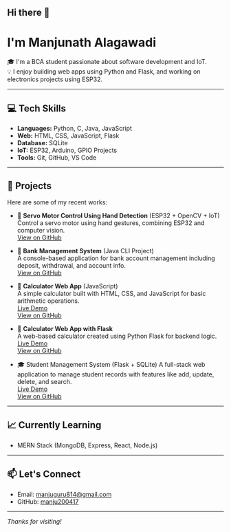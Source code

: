 ## Hi there 👋

#  I'm Manjunath Alagawadi

🎓 I'm a BCA student passionate about software development and IoT.  
💡 I enjoy building web apps using Python and Flask, and working on electronics projects using ESP32.

---

## 💻 Tech Skills

- **Languages:** Python, C, Java, JavaScript
- **Web:** HTML, CSS, JavaScript, Flask
- **Database:** SQLite
- **IoT:** ESP32, Arduino, GPIO Projects
- **Tools:** Git, GitHub, VS Code

---

## 🚀 Projects

Here are some of my recent works:

- 🤖 **Servo Motor Control Using Hand Detection** (ESP32 + OpenCV + IoT)  
  Control a servo motor using hand gestures, combining ESP32 and computer vision.  
  [View on GitHub](https://github.com/Manju200417/Control_Servo_By_Hand__ESP32)

- 🏦 **Bank Management System** (Java CLI Project)  
  A console-based application for bank account management including deposit, withdrawal, and account info.  
  [View on GitHub](https://github.com/Manju200417/Bank_Management_System)

- 🧮 **Calculator Web App** (JavaScript)  
  A simple calculator built with HTML, CSS, and JavaScript for basic arithmetic operations.  
  [Live Demo]( https://manju200417.github.io/Calculator_js/)  
  [View on GitHub](https://github.com/Manju200417/Calculator_js)

- 🔢 **Calculator Web App with Flask**  
  A web-based calculator created using Python Flask for backend logic.  
  [Live Demo](https://calculator-with-flask.onrender.com/)  
  [View on GitHub](https://github.com/Manju200417/Calculator_with_Flask)

 - 🎓 Student Management System (Flask + SQLite)
A full-stack web application to manage student records with features like add, update, delete, and search.  
[Live Demo](https://student-management-system-flask.onrender.com/)  
[View on GitHub](https://github.com/Manju200417/Student-Management-System_Flask)  

---

## 📈 Currently Learning

- MERN Stack (MongoDB, Express, React, Node.js)

---

## 📫 Let's Connect

- Email: manjuguru814@gmail.com
- GitHub: [manju200417](https://github.com/manju200417)

---

_Thanks for visiting!_
